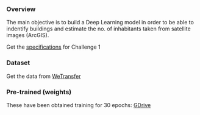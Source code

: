 ### Overview
The main objective is to build a Deep Learning model in order to be able to indentify buildings and estimate the no. of inhabitants taken from satellite images (ArcGIS).

Get the [specifications](https://wetransfer.com/downloads/612b3ee929aa0612b8869bcc6210282220200720100324/17497576ef8a62bc0f4c9b112973b3cf20200720100357/2be1aa) for Challenge 1

### Dataset
Get the data from [WeTransfer](https://wetransfer.com/downloads/c9d4312234a7a93db62ac98379aa895420200719171719/e88e71815ded197401a306971923077320200719171752/66561d)

### Pre-trained (weights)
These have been obtained training for 30 epochs: 
[GDrive](https://drive.google.com/file/d/1DwcjR0J6W1pGuJsLaYnDYDya7NihjawD/view?usp=sharing)
